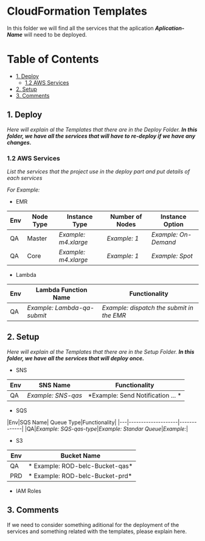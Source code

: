 # CloudFormation Templates
In this folder we will find all the services that the aplication ***Aplication-Name*** will need to be deployed.

# Table of Contents

* [1. Deploy](1-Deploy)
  * [1.2 AWS Services](1.2-AWS-Services)
* [2. Setup](2-Setup)
* [3. Comments](3-Comments)

## 1. Deploy

*Here will explain al the Templates that there are in the Deploy Folder.*
***In this folder, we have all the services that will have to re-deploy if we have any changes.***

### 1.2 AWS Services

*List the services that the project use in the deploy part and put details of each services*

*For Example:*

* EMR

|Env|Node Type|Instance Type|Number of Nodes|Instance Option
|----|---|---------|-----|------|
|QA|Master|*Example: m4.xlarge*|*Example: 1*|*Example: On-Demand*|
|QA|Core|*Example: m4.xlarge*|*Example: 1*|*Example: Spot*|


* Lambda

|Env|Lambda Function Name|Functionality|
|---|--------------------|-------------|
|QA|*Example: Lambda-qa-submit*|*Example: dispatch the submit in the EMR*|




## 2. Setup

*Here will explain al the Templates that there are in the Setup Folder.*
***In this folder, we have all the services that will deploy once.***

* SNS

|Env|SNS Name|Functionality|
|---|--------------------|-------------|
|QA|*Example: SNS-qas*|*Example: Send Notification ... *|

* SQS

|Env|SQS Name| Queue Type|Functionality|
|---|--------------------|-------------|
|QA|*Example: SQS-qas-type*|*Example: Standar Queue*|*Example:*|

* S3

|Env|Bucket Name|
|---|-----------|
|QA|* Example: ROD-belc-Bucket-qas*|
|PRD|* Example: ROD-belc-Bucket-prd*|

* IAM Roles


## 3. Comments

If we need to consider something aditional for the deployment of the services and something related with the templates, please explain here.
